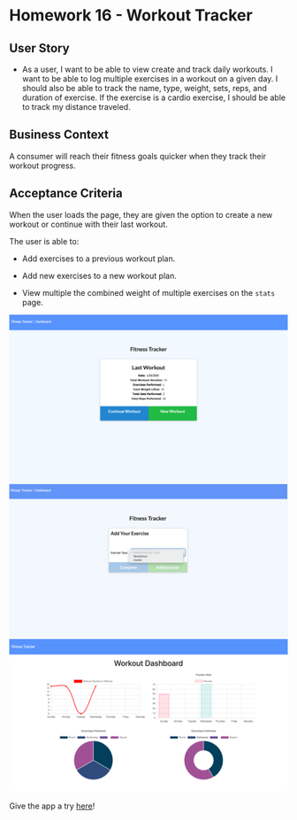 # Homework 16 - Workout Tracker

## User Story

* As a user, I want to be able to view create and track daily workouts. I want to be able to log multiple exercises in a workout on a given day. I should also be able to track the name, type, weight, sets, reps, and duration of exercise. If the exercise is a cardio exercise, I should be able to track my distance traveled.

## Business Context

A consumer will reach their fitness goals quicker when they track their workout progress.

## Acceptance Criteria

When the user loads the page, they are given the option to create a new workout or continue with their last workout.

The user is able to:

  * Add exercises to a previous workout plan.

  * Add new exercises to a new workout plan.

  * View multiple the combined weight of multiple exercises on the `stats` page.

<img src="public/assets/images/workout1.png">
<img src="public/assets/images/workout2.png">
<img src="public/assets/images/workout3.png">

Give the app a try <a href="https://homework16-fitnesstracker.herokuapp.com/">here</a>!